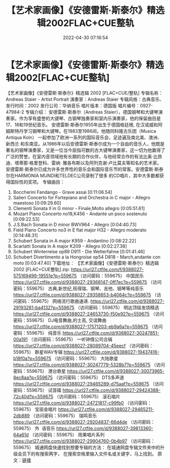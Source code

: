 ﻿---
title: 【艺术家画像】《安德雷斯·斯泰尔》精选辑2002FLAC+CUE整轨
date: 2022-04-30 07:16:54
categories: 古典音乐、新世纪、纯音雅乐
tags: 纯音雅乐
---
# 【艺术家画像】《安德雷斯·斯泰尔》精选辑2002[FLAC+CUE整轨]

【艺术家画像】《安德雷斯·斯泰尔》精选辑 2002
[FLAC+CUE/整轨]
专辑名称：Andreas Staier - Artist
Portrait
演奏家：Andreas Staier
专辑风格：古典音乐、
发行时间：2002
发行公司：华纳音乐
唱片版本：德国版
唱片编号：0927-47984-2
专辑介绍：
安德雷斯·斯泰尔（Andreas
Staier），德国钢琴和大键琴演奏家。作为享有盛誉的大键琴、古钢琴独奏家和室内乐演奏家，他的保留曲目是17、18和19世纪音乐。
安德雷斯·斯泰尔1955年出生于德国格廷根,
在汉诺威和阿姆斯特丹学习钢琴和大键琴。在1983至1986间，他随同科隆古乐团（Musica Antiqua Koln）
一起参加了欧洲一系列的国际音乐会，足迹遍及南北美、澳洲、新西兰
和东南亚。从1986年以后安德雷斯·斯泰尔成为一个自由的音乐人，他既是著名的钢琴演奏家，又是一位当今屈指可数的古大键琴演奏家，这一切为他赢得了广泛的赞誉。在室内音领域他有长期的合作伙伴，与他经常合作的有法比奥·比昂迪、塔蒂那·格里登科、雷纳·
雅各布斯以及阿列克谢·卢比莫夫等知名的艺术家。
安德雷斯·斯泰尔已成为许多世界性的音乐会和国际音乐节的常客。安德雷斯·斯泰尔在HARMONIA
MUNDI和TELDEC公司录制了很多
的CD唱片，其中大多数都获得国际性的奖项。
专辑曲目：
01. Boccherini Fandango - Grave
assai
[0:11:06.54]
02. Salieri Concerto for
Fortepiano and Orchestra in C major - Allegro
maestoso
[0:09:29.60]
03. Clementi Sonata II in G
minor - Finale,Molto allegro
[0:05:51.61]
04. Mozart Piano Concerto
no18,K456 - Andante un poco sostenuto
[0:09:22.53]
05. J.S.Bach Sonata in D minor
BWV964 - Allegro
[0:04:40.73]
06. Field Piano Concerto no3 in
E flat major H32 - Allegro moderato
[0:14:48.31]
07. Schubert Sonata in A major
K959 - Andantino
[0:08:22.22]
08. Scarlatti Sonata in A major
K209 - Allegro
[0:02:27.38]
09. Schubert Winterreise op89
D911 - Die Wetterfahne
[0:01:41.46]
10. Schubert Divertimento a la
Hongroise op54 D818 - March,andante con moto
[0:03:47.40]
下载地址：
【艺术家画像】《安德雷斯·斯泰尔》精选辑 2002 [FLAC+CUE整轨].zip: https://url27.ctfile.com/f/9388027-575169499-19551e?p=559675
（访问密码：559675）
中国民乐
https://url27.ctfile.com/d/9388027-29366147-0ff7ec?p=559675
（访问密码：559675）
古典,新世纪,班得瑞、钢琴、吉他、钢琴等纯音乐
https://url27.ctfile.com/d/9388027-29358653-b4064c?p=559675
（访问密码：559675）
网络流行歌曲速递.
https://url27.ctfile.com/d/9388027-29193281-ba4132?p=559675
（访问密码：559675）
明达顶级发烧精选
https://url27.ctfile.com/d/9388027-24653730-f50e92?p=559675
（访问密码：559675）
DJ电音舞曲,的士高, 交谊舞曲
https://url27.ctfile.com/d/9388027-17571203-eb9a6a?p=559675
（访问密码：559675）
纯音乐
https://url27.ctfile.com/d/9388027-30247851-00a191
（访问密码：559675）
一听钟情公司合辑
https://url27.ctfile.com/d/9388027-28089704-45eecf
（访问密码：559675）
群星WAV专辑
https://url27.ctfile.com/d/9388027-19437416-b18f0a?p=559675
（访问密码：559675）
大陆歌星
https://url27.ctfile.com/d/9388027-30247779-5328b7?p=559675
（访问密码：559675）
港台歌星
https://url27.ctfile.com/d/9388027-30073965-8ec8aa?p=559675
（访问密码：559675）
DTS多声道
https://url27.ctfile.com/d/9388027-29465289-d75aaf?p=559675
（访问密码：559675）
试音碟
https://url27.ctfile.com/d/9388027-29424388-72c40d?p=559675
（访问密码：559675）
滚石唱片
https://url27.ctfile.com/d/9388027-24721817-c99fb0
（访问密码：559675）
宝丽金唱片
https://url27.ctfile.com/d/9388027-29465211-2db889
（访问密码：559675）
瑞鸣音乐
https://url27.ctfile.com/d/9388027-29204837-66d4de
（访问密码：559675）
外  语音乐
https://url27.ctfile.com/d/9388027-39813360-64a61d
（访问密码：559675）
雨果唱片系列
https://url27.ctfile.com/d/9388027-29904760-0b4b97
（访问密码：559675）
城通网盘快速找到想要专辑的方法：
在城通网盘专辑文件夹中的升级会员下的有搜索两字，
在搜索空格里输入文件名或关键字，马上找到。
原文：[链接](https://blog.sina.com.cn/s/blog_1647c7e7601030wy1.html)